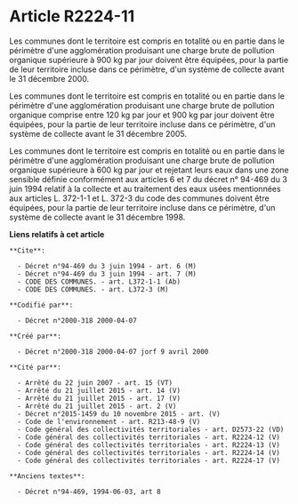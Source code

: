 # Article R2224-11

Les communes dont le territoire est compris en totalité ou en partie dans le périmètre d'une agglomération produisant une
charge brute de pollution organique supérieure à 900 kg par jour doivent être équipées, pour la partie de leur territoire
incluse dans ce périmètre, d'un système de collecte avant le 31 décembre 2000.

Les communes dont le territoire est compris en totalité ou en partie dans le périmètre d'une agglomération produisant une
charge brute de pollution organique comprise entre 120 kg par jour et 900 kg par jour doivent être équipées, pour la partie
de leur territoire incluse dans ce périmètre, d'un système de collecte avant le 31 décembre 2005.

Les communes dont le territoire est compris en totalité ou en partie dans le périmètre d'une agglomération produisant une
charge brute de pollution organique supérieure à 600 kg par jour et rejetant leurs eaux dans une zone sensible définie
conformément aux articles 6 et 7 du décret n° 94-469 du 3 juin 1994 relatif à la collecte et au traitement des eaux usées
mentionnées aux articles L. 372-1-1 et L. 372-3 du code des communes doivent être équipées, pour la partie de leur territoire
incluse dans ce périmètre, d'un système de collecte avant le 31 décembre 1998.

**Liens relatifs à cet article**

	**Cite**:

	  - Décret n°94-469 du 3 juin 1994 - art. 6 (M)
	  - Décret n°94-469 du 3 juin 1994 - art. 7 (M)
	  - CODE DES COMMUNES. - art. L372-1-1 (Ab)
	  - CODE DES COMMUNES. - art. L372-3 (M)

	**Codifié par**:

	  - Décret n°2000-318 2000-04-07

	**Créé par**:

	  - Décret n°2000-318 2000-04-07 jorf 9 avril 2000

	**Cité par**:

	  - Arrêté du 22 juin 2007 - art. 15 (VT)
	  - Arrêté du 21 juillet 2015 - art. 14 (V)
	  - Arrêté du 21 juillet 2015 - art. 17 (V)
	  - Arrêté du 21 juillet 2015 - art. 2 (V)
	  - Décret n°2015-1459 du 10 novembre 2015 - art. (V)
	  - Code de l'environnement - art. R213-48-9 (V)
	  - Code général des collectivités territoriales - art. D2573-22 (VD)
	  - Code général des collectivités territoriales - art. R2224-12 (V)
	  - Code général des collectivités territoriales - art. R2224-13 (V)
	  - Code général des collectivités territoriales - art. R2224-14 (V)
	  - Code général des collectivités territoriales - art. R2224-17 (V)

	**Anciens textes**:

	  - Décret n°94-469, 1994-06-03, art 8
